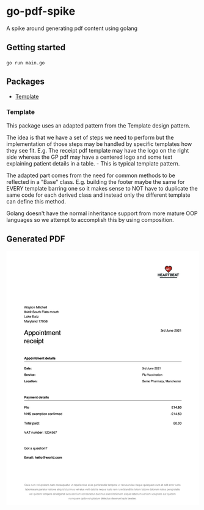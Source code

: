 # go-pdf-spike
A spike around generating pdf content using golang

## Getting started

`go run main.go`

## Packages
* [Template](#template)
### Template
This package uses an adapted pattern from the Template design pattern.

The idea is that we have a set of steps we need to perform but the implementation of those steps may be handled by
specific templates how they see fit. E.g. The receipt pdf template may have the logo on the right side whereas the GP
pdf may have a centered logo and some text explaining patient details in a table. - This is typical template pattern.

The adapted part comes from the need for common methods to be reflected in a "Base" class.
E.g. building the footer maybe the same for EVERY template barring one so it makes sense to NOT have to duplicate the same
code for each derived class and instead only the different template can define this method.

Golang doesn't have the normal inheritance support from more mature OOP languages so we attempt to accomplish this
by using composition.

## Generated PDF


![pdf](assets/pdf_screenshot.png)